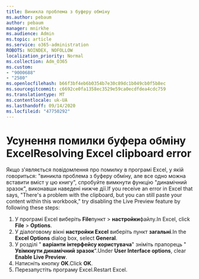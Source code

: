 ```yaml
---
title: Виникла проблема з буферу обміну
ms.author: pebaum
author: pebaum
manager: mnirkhe
ms.audience: Admin
ms.topic: article
ms.service: o365-administration
ROBOTS: NOINDEX, NOFOLLOW
localization_priority: Normal
ms.collection: Adm_O365
ms.custom:
- "9000688"
- "2580"
ms.openlocfilehash: b66f3bf4eb6b0354b7e30c89dc1b049cb0f5b8ec
ms.sourcegitcommit: c6692ce0fa1358ec3529e59ca0ecdfdea4cdc759
ms.translationtype: MT
ms.contentlocale: uk-UA
ms.lasthandoff: 09/14/2020
ms.locfileid: "47750292"
---
```

# <a name="resolving-excel-clipboard-error"></a><span data-ttu-id="7a17e-102">Усунення помилки буфера обміну Excel</span><span class="sxs-lookup"><span data-stu-id="7a17e-102">Resolving Excel clipboard error</span></span>

<span data-ttu-id="7a17e-103">Якщо з'являється повідомлення про помилку в програмі Excel, у якій говориться: "виникла проблема з буферу обміну, але все одно можна вставити вміст у цю книгу", спробуйте вимкнути функцію "динамічний зразок", виконавши наведені нижче дії.</span><span class="sxs-lookup"><span data-stu-id="7a17e-103">If you receive an error in Excel that says, "There's a problem with the clipboard, but you can still paste your content within this workbook," try disabling the Live Preview feature by following these steps:</span></span>

1. <span data-ttu-id="7a17e-104">У програмі Excel виберіть **File**пункт  >  **настройки**файлу.</span><span class="sxs-lookup"><span data-stu-id="7a17e-104">In Excel, click **File** > **Options**.</span></span>
3. <span data-ttu-id="7a17e-105">У діалоговому вікні **настройки Excel** виберіть пункт **загальні**.</span><span class="sxs-lookup"><span data-stu-id="7a17e-105">In the **Excel Options** dialog box, select **General**.</span></span>
4. <span data-ttu-id="7a17e-106">У розділі " **варіанти інтерфейсу користувача**" зніміть прапорець " **Увімкнути динамічний зразок**".</span><span class="sxs-lookup"><span data-stu-id="7a17e-106">Under **User Interface options**, clear **Enable Live Preview**.</span></span>
5. <span data-ttu-id="7a17e-107">Натисніть кнопку **OK**.</span><span class="sxs-lookup"><span data-stu-id="7a17e-107">Click **OK**.</span></span>
6. <span data-ttu-id="7a17e-108">Перезапустіть програму Excel.</span><span class="sxs-lookup"><span data-stu-id="7a17e-108">Restart Excel.</span></span>
